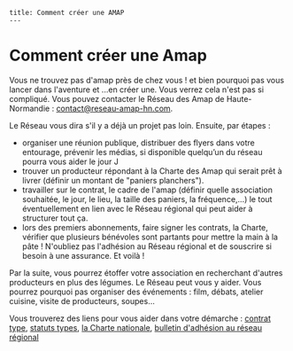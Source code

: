 	title: Comment créer une AMAP
	---

# Comment créer une Amap

Vous ne trouvez pas d'amap près de chez vous ! et bien pourquoi pas vous lancer dans l'aventure et ...en créer une. Vous verrez cela n'est pas si compliqué. Vous pouvez contacter le Réseau des Amap de Haute-Normandie : <contact@reseau-amap-hn.com>.

Le Réseau vous dira s'il y a déjà un projet pas loin. Ensuite, par étapes : 

 - organiser une réunion publique, distribuer des flyers dans votre entourage, prévenir les médias, si disponible quelqu’un du réseau pourra vous aider le jour J
 - trouver un producteur répondant à la Charte des Amap qui serait prêt à livrer (définir un montant de "paniers planchers").
 - travailler sur le contrat, le cadre de l'amap (définir quelle association souhaitée, le jour, le lieu, la taille des paniers, la fréquence,…) le tout éventuellement en lien avec le Réseau régional qui peut aider à structurer tout ça.
 - lors des premiers abonnements, faire signer les contrats, la Charte, vérifier que plusieurs bénévoles sont partants pour mettre la main à la pâte ! N'oubliez pas l'adhésion au Réseau régional et de souscrire si besoin à une assurance. Et voilà !

Par la suite, vous pourrez étoffer votre association en recherchant d'autres producteurs en plus des légumes. Le Réseau peut vous y aider. Vous pourrez pourquoi pas organiser des événements : film, débats, atelier cuisine, visite de producteurs, soupes…

Vous trouverez des liens pour vous aider dans votre démarche : [contrat type](telechargements/contrat-type-amap.pdf), [statuts types](telechargements/status-type-amap.pdf), [la Charte nationale](telechargements/charte-des-amap.pdf), [bulletin d'adhésion au réseau régional](telechargements/bulletin-adhesion-reseau-regionnal-des-amap.pdf)
